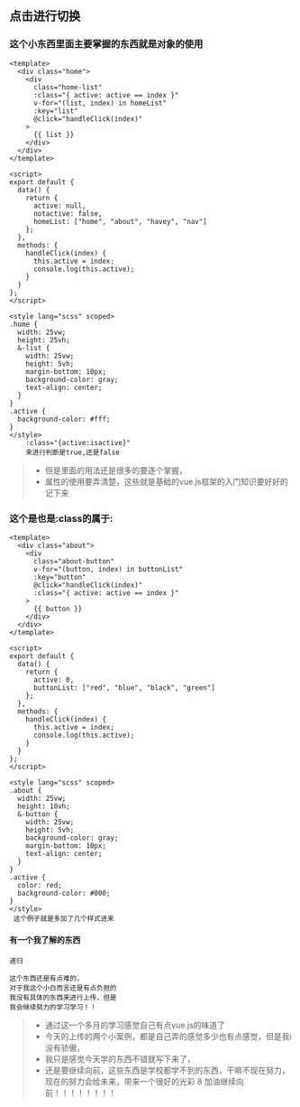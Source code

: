 ## 点击进行切换
### 这个小东西里面主要掌握的东西就是对象的使用
```
<template>
  <div class="home">
    <div
      class="home-list"
      :class="{ active: active == index }"
      v-for="(list, index) in homeList"
      :key="list"
      @click="handleClick(index)"
    >
      {{ list }}
    </div>
  </div>
</template>

<script>
export default {
  data() {
    return {
      active: null,
      notactive: false,
      homeList: ["home", "about", "havey", "nav"]
    };
  },
  methods: {
    handleClick(index) {
      this.active = index;
      console.log(this.active);
    }
  }
};
</script>

<style lang="scss" scoped>
.home {
  width: 25vw;
  height: 25vh;
  &-list {
    width: 25vw;
    height: 5vh;
    margin-bottom: 10px;
    background-color: gray;
    text-align: center;
  }
}
.active {
  background-color: #fff;
}
</style>
    :class="{active:isactive}"
    来进行判断是true,还是false
```
> * 但是里面的用法还是很多的要逐个掌握，
> * 属性的使用要弄清楚，这些就是基础的vue.js框架的入门知识要好好的记下来

### 这个是也是:class的属于:
```
<template>
  <div class="about">
    <div
      class="about-button"
      v-for="(button, index) in buttonList"
      :key="button"
      @click="handleClick(index)"
      :class="{ active: active == index }"
    >
      {{ button }}
    </div>
  </div>
</template>

<script>
export default {
  data() {
    return {
      active: 0,
      buttonList: ["red", "blue", "black", "green"]
    };
  },
  methods: {
    handleClick(index) {
      this.active = index;
      console.log(this.active);
    }
  }
};
</script>

<style lang="scss" scoped>
.about {
  width: 25vw;
  height: 10vh;
  &-button {
    width: 25vw;
    height: 5vh;
    background-color: gray;
    margin-bottom: 10px;
    text-align: center;
  }
}
.active {
  color: red;
  background-color: #000;
}
</style>
 这个例子就是多加了几个样式进来
```
#### 有一个我了解的东西
`递归`
```
这个东西还是有点难的，
对于我这个小白而言还是有点负担的
我没有具体的东西来进行上传，但是
我会继续努力的学习学习！！
```




> * 通过这一个多月的学习感觉自己有点vue.js的味道了
> * 今天的上传的两个小案例，都是自己弄的感觉多少也有点感觉，但是我i没有骄傲，
> * 我只是感觉今天学的东西不错就写下来了，
> * 还是要继续向前，这些东西是学校都学不到的东西，干嘛不现在努力，现在的努力会给未来，带来一个很好的光彩
 > 8 加油继续向前！！！！！！！！